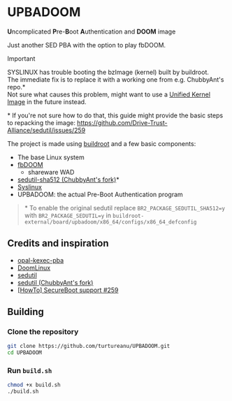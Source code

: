 # UPBADOOM

**U**ncomplicated **P**re-**B**oot **A**uthentication and **DOOM** image

Just another SED PBA with the option to play fbDOOM.

> [!IMPORTANT]
> SYSLINUX has trouble booting the bzImage (kernel) built by buildroot. \
> The immediate fix is to replace it with a working one from e.g. ChubbyAnt's repo.* \
> Not sure what causes this problem, might want to use a [Unified Kernel Image](https://wiki.archlinux.org/title/Unified_kernel_image) in the future instead.
>
> \* If you're not sure how to do that, this guide might provide the basic steps to repacking the image: https://github.com/Drive-Trust-Alliance/sedutil/issues/259

The project is made using [buildroot](https://buildroot.org/) and a few basic components:

- The base Linux system
- [fbDOOM](https://github.com/maximevince/fbDOOM)
  - shareware WAD
- [sedutil-sha512 (ChubbyAnt's fork)](https://github.com/ChubbyAnt/sedutil)\*
- [Syslinux](https://wiki.syslinux.org/wiki/index.php?title=The_Syslinux_Project)
- UPBADOOM: the actual Pre-Boot Authentication program

> \* To enable the original sedutil replace `BR2_PACKAGE_SEDUTIL_SHA512=y` with `BR2_PACKAGE_SEDUTIL=y` in `buildroot-external/board/upbadoom/x86_64/configs/x86_64_defconfig`

## Credits and inspiration

- [opal-kexec-pba](https://github.com/jnohlgard/opal-kexec-pba)
- [DoomLinux](https://github.com/shadlyd15/DoomLinux)
- [sedutil](https://github.com/Drive-Trust-Alliance/sedutil)
- [sedutil (ChubbyAnt's fork)](https://github.com/ChubbyAnt/sedutil)
- [[HowTo] SecureBoot support #259](https://github.com/Drive-Trust-Alliance/sedutil/issues/259)

## Building

### Clone the repository

```sh
git clone https://github.com/turtureanu/UPBADOOM.git
cd UPBADOOM
```

### Run `build.sh`

```sh
chmod +x build.sh
./build.sh
```
